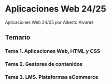 # Aplicaciones Web 24/25
Aplicaciones Web 24/25 por Alberto Alvarez

## Temario
### Tema 1. Aplicaciones Web, HTML y CSS
### Tema 2. Gestores de contenidos
### Tema 3. LMS. Plataformas eCommerce
